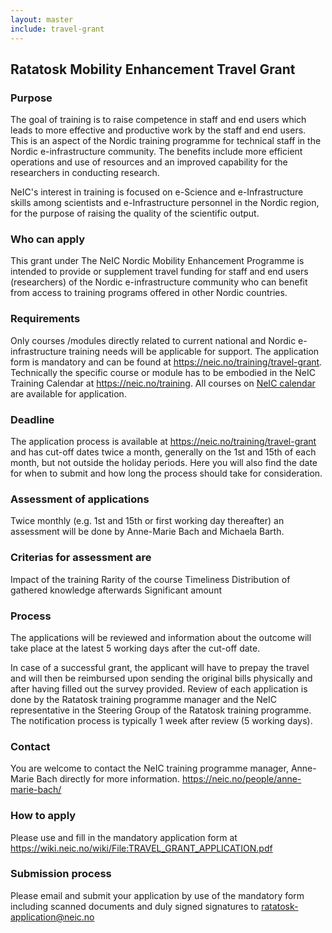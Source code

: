 ```yaml
---
layout: master
include: travel-grant
---
```


## Ratatosk Mobility Enhancement Travel Grant

### Purpose
The goal of training is to raise competence in staff and end users which leads to more effective and productive work by the staff and end users. This is an aspect of the Nordic training programme for technical staff in the Nordic e-infrastructure community. The benefits include more efficient operations and use of resources and an improved capability for the researchers in conducting research.
 
NeIC's interest in training is focused on e-Science and e-Infrastructure skills among scientists and e-Infrastructure personnel in the Nordic region, for the purpose of raising the quality of the scientific output.
 
### Who can apply
This grant under The NeIC Nordic Mobility Enhancement Programme is intended to provide or supplement travel funding for staff and end users (researchers) of the Nordic e-infrastructure community who can benefit from access to training programs offered in other Nordic countries.
 
### Requirements
Only courses /modules directly related to current national and Nordic e-infrastructure training needs will be applicable for support. The application form is mandatory and can be found at https://neic.no/training/travel-grant.
Technically the specific course or module has to be embodied in the NeIC Training Calendar at https://neic.no/training.
All courses on [NeIC calendar](https://neic.no/training) are available for application.
 
### Deadline
The application process is available at https://neic.no/training/travel-grant and has cut-off dates twice a month, generally on the 1st and 15th of each month, but not outside the holiday periods.
Here you will also find the date for when to submit and how long the process should take for consideration.              

### Assessment of applications
Twice monthly (e.g. 1st and 15th or first working day thereafter) an assessment will be done by Anne-Marie Bach and Michaela Barth.

### Criterias for assessment are
Impact of the training
Rarity of the course
Timeliness
Distribution of gathered knowledge afterwards
Significant amount 


### Process
The applications will be reviewed and information about the outcome will take place at the latest 5 working days after the cut-off date.

In case of a successful grant, the applicant will have to prepay the travel and will then be reimbursed upon sending the original bills physically and after having filled out the survey provided.
Review of each application is done by the Ratatosk training programme manager and the NeIC representative in the Steering Group of the Ratatosk training programme.
The notification process is typically 1 week after review (5 working days).
 
### Contact
You are welcome to contact the NeIC training programme manager, Anne-Marie Bach directly for more information. https://neic.no/people/anne-marie-bach/

### How to apply  
Please use and fill in the mandatory application form at https://wiki.neic.no/wiki/File:TRAVEL_GRANT_APPLICATION.pdf

### Submission process
Please email and submit your application by use of the mandatory form including scanned documents and duly signed signatures to ratatosk-application@neic.no



